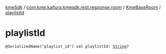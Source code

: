 [kmeSdk](../../index.md) / [com.kme.kaltura.kmesdk.rest.response.room](../index.md) / [KmeBaseRoom](index.md) / [playlistId](./playlist-id.md)

# playlistId

`@SerializedName("playlist_id") val playlistId: `[`String`](https://kotlinlang.org/api/latest/jvm/stdlib/kotlin/-string/index.html)`?`